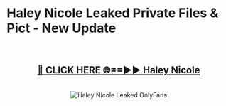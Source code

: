 # Haley Nicole Leaked Private Files & Pict - New Update
<br>
<div align="center">
<h2><a href="https://mediafilles.blogspot.com/?title=Haley_Nicole" rel="nofollow">🔴 CLICK HERE 🌐==►► Haley Nicole</a></h2>
<br>
<a href="https://mediafilles.blogspot.com/?title=Haley_Nicole" rel="nofollow" data-target="animated-image.originalLink"><img src="https://i.ibb.co.com/WyWwxjT/player-gif2.gif" alt="Haley Nicole Leaked OnlyFans" style="max-width: 100%; display: inline-block;" data-target="animated-image.originalImage"></a>
</div>
<br>